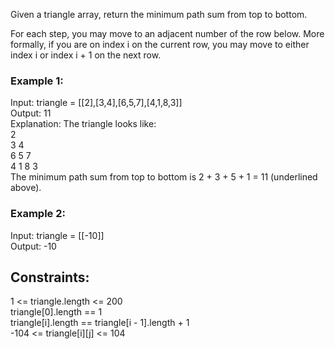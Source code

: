Given a triangle array, return the minimum path sum from top to bottom.  

For each step, you may move to an adjacent number of the row below. More formally, if you are on index i on the current row, you may move to either index i or index i + 1 on the next row.

   

### Example 1:  

Input: triangle = [[2],[3,4],[6,5,7],[4,1,8,3]]  
Output: 11  
Explanation: The triangle looks like:  
     2  
    3 4  
 6 5 7  
4 1 8 3  
The minimum path sum from top to bottom is 2 + 3 + 5 + 1 = 11 (underlined above).  
### Example 2:   
  
Input: triangle = [[-10]]  
Output: -10  
 

## Constraints:  

1 <= triangle.length <= 200  
triangle[0].length == 1  
triangle[i].length == triangle[i - 1].length + 1  
-104 <= triangle[i][j] <= 104  
